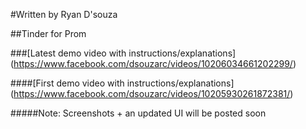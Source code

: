 #Written by Ryan D'souza

##Tinder for Prom

###[Latest demo video with instructions/explanations] (https://www.facebook.com/dsouzarc/videos/10206034661202299/)

####[First demo video with instructions/explanations] (https://www.facebook.com/dsouzarc/videos/10205930261872381/)

#####Note: Screenshots + an updated UI will be posted soon

